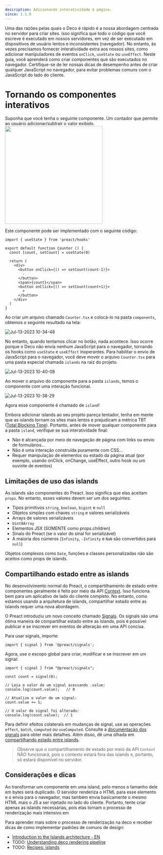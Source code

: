 ```yaml
---
description: Adicionando interatividade à página.
since: 1.1.0
---
```


Uma das razões pelas quais o Deco é rápido é a nossa abordagem centrada no servidor para criar sites. Isso significa que todo o código que você escreve é executado em nossos servidores, em vez de ser executado em dispositivos de usuário lentos e inconsistentes (navegador). No entanto, às vezes precisamos fornecer interatividade extra aos nossos sites, como adicionar manipuladores de eventos `onClick`, `useState` ou `useEffect`. 
Neste guia, você aprenderá como criar componentes que são executados no navegador. Certifique-se de ler nossas dicas de desempenho antes de criar qualquer JavaScript no navegador, para evitar problemas comuns com o JavaScript do lado do cliente.

# Tornando os componentes interativos
Suponha que você tenha o seguinte componente. Um contador que permite ao usuário adicionar/subtrair o valor exibido. 
<img width="320"  src="https://github.com/deco-sites/starting/assets/1753396/ffecce87-22e4-4165-8436-e46cf9681eb0" />

Este componente pode ser implementado com o seguinte código:
```tsx
import { useState } from 'preact/hooks'

export default function Counter () {
  const [count, setCount] = useState(0)

  return (
    <div>
      <button onClick={() => setCount(count-1)}>
        -
      </button>
      <span>{count}</span>
      <button onClick={() => setCount(count+1)}>
        +
      </button>
    </div>
  )
}
```

Ao criar um arquivo chamado `Counter.tsx` e colocá-lo na pasta `components`, obtemos o seguinte resultado na tela:

![Jul-13-2023 10-34-48](https://github.com/deco-sites/starting/assets/1753396/49db9135-842c-46ca-94cb-e65290611d57)

No entanto, quando tentamos clicar no botão, nada acontece. Isso ocorre porque o Deco não envia nenhum JavaScript para o navegador, tornando os hooks como `useState` e `useEffect` inoperantes. Para habilitar o envio de JavaScript para o navegador, você deve mover o arquivo `Counter.tsx` para uma pasta especial chamada `islands` na raiz do projeto.

![Jul-13-2023 10-40-08](https://github.com/deco-sites/starting/assets/1753396/e672d732-8377-44fb-9494-057ec22a7e29)

Ao mover o arquivo do componente para a pasta `islands`, temos o componente com uma interação funcional.

![Jul-13-2023 10-38-29](https://github.com/deco-sites/starting/assets/1753396/9d4cda22-f302-4b8e-a98e-d5c9dd4af596)

Agora esse componente é chamado de `island`!

Embora adicionar islands ao seu projeto pareça tentador, tenha em mente que as islands tornam os sites mais lentos e prejudicam a métrica TBT ([Total Blocking Time](https://web.dev/tbt/)). Portanto, antes de mover qualquer componente para a pasta `island`, verifique se sua interatividade final:

- Não é alcançada por meio de navegação de página com links ou envio de formulários...
- Não é uma interação construída puramente com CSS...
- Requer manipulação de elementos ou estado da página atual
(por exemplo, usando onClick, onChange, useEffect, outro hook ou um ouvinte de eventos)

## Limitações de uso das islands

As islands são componentes do Preact. Isso significa que elas aceitam `props`. No entanto, esses valores devem ser um dos seguintes:

- Tipos primitivos `string`, `boolean`, `bigint` e `null`
- Objetos simples com chaves `string` e valores serializáveis
- Arrays de valores serializáveis
- `Uint8Array`
- Elementos JSX (SOMENTE como props.children)
- Sinais do Preact (se o valor do sinal for serializável)
- A maioria dos números (`Infinity`, `-Infinity` e `NaN` são convertidos para `null`)

Objetos complexos como `Date`, funções e classes personalizadas não são aceitos como props de islands.

## Compartilhando estado entre as islands

No desenvolvimento normal do Preact, o compartilhamento de estado entre componentes geralmente é feito por meio da API [Context](https://preactjs.com/guide/v10/context/). Isso funciona bem para um aplicativo de lado do cliente completo. No entanto, como estamos usando a arquitetura de islands, compartilhar estado entre as islands requer uma nova abordagem.

O Preact introduziu um novo conceito chamado [Signals](https://preactjs.com/guide/v10/signals/). Os signals são uma ótima maneira de compartilhar estado entre as islands, pois é possível publicar e se inscrever em eventos de alteração em uma API concisa.

Para usar signals, importe:
```tsx 
import { signal } from '@preact/signals';
```

Agora, use o escopo global para criar, modificar e se inscrever em um signal:

```tsx
import { signal } from "@preact/signals";

const count = signal(0);

// Leia o valor de um signal acessando .value:
console.log(count.value);   // 0

// Atualize o valor de um signal:
count.value += 1;

// O valor do signal foi alterado:
console.log(count.value);  // 1
```

Para definir efeitos colaterais em mudanças de signal, use as operações `effect`, `batch`, `computed` ou `useComputed`. Consulte a [documentação dos signals](https://preactjs.com/guide/v10/signals/) para obter mais detalhes. Além disso, dê uma olhada em [compartilhando estado entre islands](https://fresh.deno.dev/docs/examples/sharing-state-between-islands).

> Observe que o compartilhamento de estado por meio da API `Context` NÃO funcionará, pois o contexto estará fora das islands e, portanto, só estará disponível no servidor.

## Considerações e dicas

Ao transformar um componente em uma island, pelo menos o tamanho dele em bytes será duplicado. O servidor renderiza o HTML para esse elemento e o envia para o navegador, mas também envia basicamente o mesmo HTML mais o JS a ser injetado no lado do cliente. Portanto, tente criar apenas as islands necessárias, pois elas tornam o processo de renderização mais intensivo em

Para aprender mais sobre o processo de renderização na deco e receber dicas de como implementar padrões de comuns de design:

- [Introduction to the Islands architecture - EN](https://deno.com/blog/intro-to-islands)
- TODO: [Understanding deco rendering pipeline](TODO)
- TODO: [Recipes: islands](TODO)